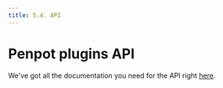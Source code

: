 ```yaml
---
title: 5.4. API
---
```


# Penpot plugins API

We've got all the documentation you need for the API right <a target="_blank" href="https://penpot-plugins-api-doc.pages.dev/">here</a>.
